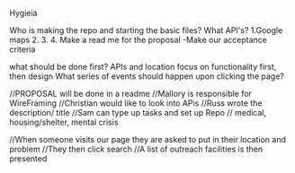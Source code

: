 Hygieia

<!-- # Proposal Guide
## Title "Hygieia"
## Description (1 paragraph)
## APIs (Third-party)
## Wireframe or Design for the website
## List of Tasks or Acceptance Criteria
## First Task for each member
## What does the functioning prototype have in features for the first week? -->

Who is making the repo and starting the basic files?
What API's? 1.Google maps 2. 3. 4.
Make a read me for the proposal
-Make our acceptance criteria

what should be done first?
APIs and location
focus on functionality first, then design
What series of events should happen upon clicking the page?

//PROPOSAL will be done in a readme
//Mallory is responsible for WireFraming
//Christian would like to look into APis
//Russ wrote the description/ title
//Sam can type up tasks and set up Repo
// medical, housing/shelter, mental crisis

//When someone visits our page they are asked to put in their location and problem
//They then click search
//A list of outreach facilities is then presented
